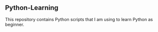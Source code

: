 Python-Learning
----------------------------------------------------------------

This repository contains Python scripts that I am using to learn Python as beginner.
